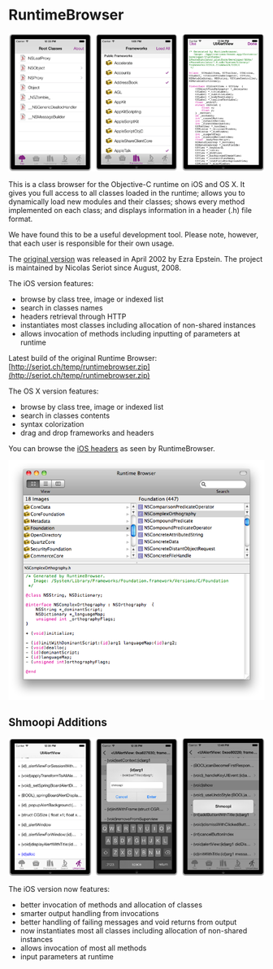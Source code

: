 RuntimeBrowser
==============

![RuntimeBrowser](art/screenshot_iphone.png "RuntimeBrowser iPhone")

This is a class browser for the Objective-C runtime on iOS and OS X. It gives you full access to all classes loaded in the runtime; allows you to dynamically load new modules and their classes; shows every method implemented on each class; and displays information in a header (.h) file format.

We have found this to be a useful development tool. Please note, however, that each user is responsible for their own usage.

The [original version](http://www.prajnait.com/source/src_RuntimeBrowser.html) was released in April 2002 by Ezra Epstein. The project is maintained by Nicolas Seriot since August, 2008.

The iOS version features:

  * browse by class tree, image or indexed list
  * search in classes names
  * headers retrieval through HTTP
  * instantiates most classes including allocation of non-shared instances
  * allows invocation of methods including inputting of parameters at runtime
  
Latest build of the original Runtime Browser: [http://seriot.ch/temp/runtimebrowser.zip](http://seriot.ch/temp/runtimebrowser.zip)

The OS X version features:

  * browse by class tree, image or indexed list
  * search in classes contents
  * syntax colorization
  * drag and drop frameworks and headers

You can browse the [iOS headers](https://github.com/nst/iOS-Runtime-Headers) as seen by RuntimeBrowser.

![Screenshot](art/screenshot.png "RuntimeBrowser Mac OS X")

Shmoopi Additions
--------------

![RuntimeBrowser](art/screenshot_iphone_2.png "RuntimeBrowser iPhone")

The iOS version now features:

  * better invocation of methods and allocation of classes
  * smarter output handling from invocations
  * better handling of failing messages and void returns from output
  * now instantiates most all classes including allocation of non-shared instances
  * allows invocation of most all methods
  * input parameters at runtime